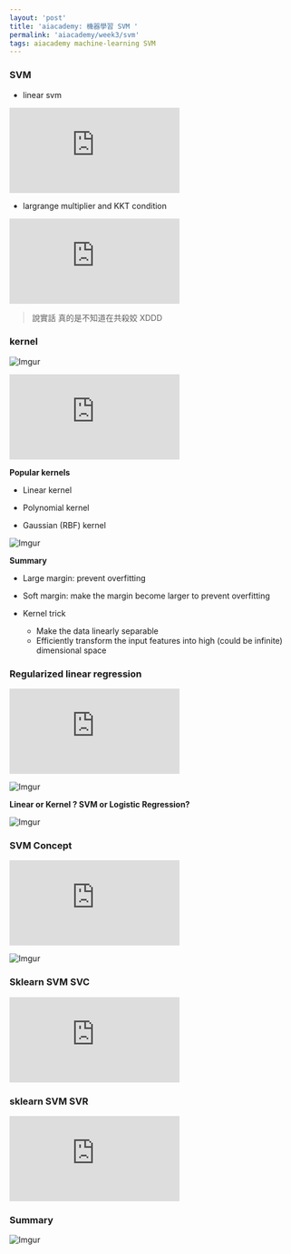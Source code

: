 ```yaml
---
layout: 'post'
title: 'aiacademy: 機器學習 SVM '
permalink: 'aiacademy/week3/svm'
tags: aiacademy machine-learning SVM
---
```


### SVM

- linear svm

<iframe src="https://www.youtube.com/embed/UrC5qzU0FMA" frameborder="0" allow="accelerometer; autoplay; encrypted-media; gyroscope; picture-in-picture" allowfullscreen></iframe>

- largrange multiplier and KKT condition
<iframe src="https://www.youtube.com/embed/MAjskeeDBpc" frameborder="0" allow="accelerometer; autoplay; encrypted-media; gyroscope; picture-in-picture" allowfullscreen></iframe>

> 說實話 真的是不知道在共殺姣 XDDD 


### kernel

![Imgur](https://i.imgur.com/dbv7v1w.gif)

<iframe src="https://www.youtube.com/embed/yK6YARYBzW0" frameborder="0" allow="accelerometer; autoplay; encrypted-media; gyroscope; picture-in-picture" allowfullscreen></iframe>


__Popular kernels__

- Linear kernel 

- Polynomial kernel

- Gaussian (RBF) kernel

![Imgur](https://i.imgur.com/1iaG9tF.gif)

__Summary__

- Large margin: prevent overfitting
- Soft margin: make the margin become larger to prevent overfitting

- Kernel trick
   
   - Make the data linearly separable
   - Efficiently transform the input features into high (could be infinite) dimensional space


### Regularized linear regression

<iframe src="https://www.youtube.com/embed/GwLzpDmBke8" frameborder="0" allow="accelerometer; autoplay; encrypted-media; gyroscope; picture-in-picture" allowfullscreen></iframe>

![Imgur](https://i.imgur.com/a4R9p2g.gif)

__Linear or Kernel ? SVM or Logistic Regression?__

![Imgur](https://i.imgur.com/fgmJLBC.gif)


### SVM Concept


<iframe src="https://www.youtube.com/embed/Er2mx9rFWgo" frameborder="0" allow="accelerometer; autoplay; encrypted-media; gyroscope; picture-in-picture" allowfullscreen></iframe>


![Imgur](https://i.imgur.com/e7jALGJ.gif)


### Sklearn SVM SVC

<iframe src="https://www.youtube.com/embed/TSUmPgU2hH0" frameborder="0" allow="accelerometer; autoplay; encrypted-media; gyroscope; picture-in-picture" allowfullscreen></iframe>

### sklearn SVM SVR

<iframe src="https://www.youtube.com/embed/8acMZIIRij4" frameborder="0" allow="accelerometer; autoplay; encrypted-media; gyroscope; picture-in-picture" allowfullscreen></iframe>


### Summary

![Imgur](https://i.imgur.com/awOuR36.gif)
